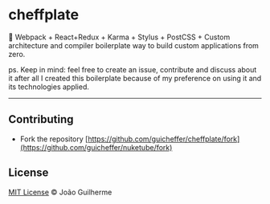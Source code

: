 # cheffplate
:beginner: Webpack + React+Redux + Karma + Stylus + PostCSS + Custom architecture and compiler boilerplate way to build custom applications from zero.

ps. Keep in mind: feel free to create an issue, contribute and discuss about it after all I created this boilerplate because of my preference on using it and its technologies applied.

___

## Contributing

- Fork the repository [https://github.com/guicheffer/cheffplate/fork](https://github.com/guicheffer/nuketube/fork)

## License

<a href="http://guicheffer.mit-license.org/" target="_blank">MIT License</a> © João Guilherme
